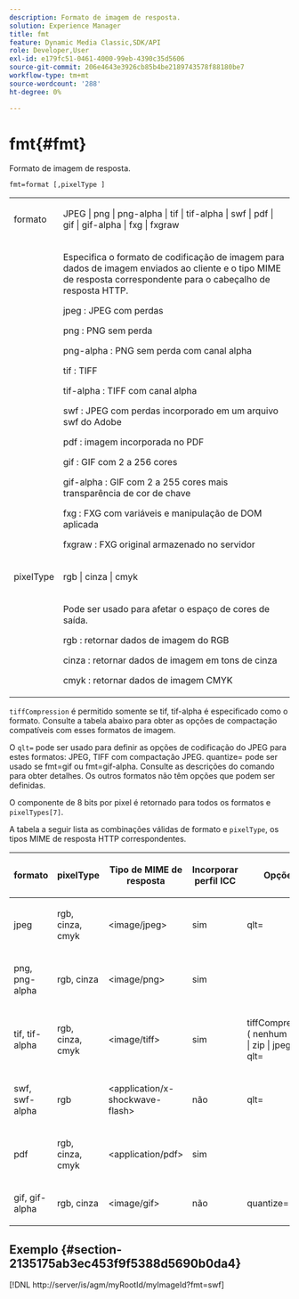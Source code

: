 ```yaml
---
description: Formato de imagem de resposta.
solution: Experience Manager
title: fmt
feature: Dynamic Media Classic,SDK/API
role: Developer,User
exl-id: e179fc51-0461-4000-99eb-4390c35d5606
source-git-commit: 206e4643e3926cb85b4be2189743578f88180be7
workflow-type: tm+mt
source-wordcount: '288'
ht-degree: 0%

---
```


# fmt{#fmt}

Formato de imagem de resposta.

`fmt=format [,pixelType ]`

<table id="simpletable_66FAABB7BD7A4BBB815A570BEA4C1AE8"> 
 <tr class="strow"> 
  <td class="stentry"> <p><span class="codeph"> <span class="varname"> formato</span> </span> </p></td> 
  <td class="stentry"> <p>JPEG <span class="codeph"> | png | png-alpha | tif | tif-alpha | swf | pdf | gif | gif-alpha | fxg | fxgraw</span> </p></td> 
 </tr> 
 <tr class="strow"> 
  <td class="stentry"></td> 
  <td class="stentry"> <p> Especifica o formato de codificação de imagem para dados de imagem enviados ao cliente e o tipo MIME de resposta correspondente para o cabeçalho de resposta HTTP. </p> <p> <span class="codeph"> jpeg </span>: JPEG com perdas </p> <p> <span class="codeph"> png </span>: PNG sem perda </p> <p> <span class="codeph"> png-alpha </span>: PNG sem perda com canal alpha </p> <p> <span class="codeph"> tif </span>: TIFF </p> <p> <span class="codeph"> tif-alpha </span>: TIFF com canal alpha </p> <p> <span class="codeph"> swf </span>: JPEG com perdas incorporado em um arquivo swf do Adobe </p> <p> <span class="codeph"> pdf </span>: imagem incorporada no PDF </p> <p> <span class="codeph"> gif </span>: GIF com 2 a 256 cores </p> <p> <span class="codeph"> gif-alpha </span>: GIF com 2 a 255 cores mais transparência de cor de chave </p> <p> <span class="codeph"> fxg </span>: FXG com variáveis e manipulação de DOM aplicada </p> <p> <span class="codeph"> fxgraw </span>: FXG original armazenado no servidor </p> </td> 
 </tr> 
 <tr class="strow"> 
  <td class="stentry"> <p><span class="codeph"> <span class="varname"> pixelType</span> </span> </p></td> 
  <td class="stentry"> <p><span class="codeph">rgb | cinza | cmyk</span> </p></td> 
 </tr> 
 <tr class="strow"> 
  <td class="stentry"></td> 
  <td class="stentry"> <p> Pode ser usado para afetar o espaço de cores de saída. </p> <p> <span class="codeph"> rgb </span>: retornar dados de imagem do RGB </p> <p> <span class="codeph"> cinza </span>: retornar dados de imagem em tons de cinza </p> <p> <span class="codeph"> cmyk </span>: retornar dados de imagem CMYK </p> </td> 
 </tr> 
</table>

`tiffCompression` é permitido somente se tif, tif-alpha é especificado como o formato. Consulte a tabela abaixo para obter as opções de compactação compatíveis com esses formatos de imagem.

O `qlt=` pode ser usado para definir as opções de codificação do JPEG para estes formatos: JPEG, TIFF com compactação JPEG. quantize= pode ser usado se fmt=gif ou fmt=gif-alpha. Consulte as descrições do comando para obter detalhes. Os outros formatos não têm opções que podem ser definidas.

O componente de 8 bits por pixel é retornado para todos os formatos e `pixelTypes[7]`.

A tabela a seguir lista as combinações válidas de formato e `pixelType`, os tipos MIME de resposta HTTP correspondentes.

<table id="table_54AFE58185004C74971EFBA845E177B6"> 
 <thead> 
  <tr> 
   <th colname="col1" class="entry"> <p><span class="varname"> formato</span> </p> </th> 
   <th colname="col2" class="entry"> <p><span class="varname"> pixelType</span> </p> </th> 
   <th colname="col3" class="entry"> <p>Tipo de MIME de resposta </p> </th> 
   <th colname="col4" class="entry"> <p>Incorporar perfil ICC </p> </th> 
   <th colname="col5" class="entry"> <p>Opções </p> </th> 
  </tr> 
 </thead>
 <tbody> 
  <tr> 
   <td> <p>jpeg </p> </td> 
   <td> <p>rgb, cinza, cmyk </p> </td> 
   <td> <p>&lt;image/jpeg&gt; </p> </td> 
   <td> <p>sim </p> </td> 
   <td> <p><span class="codeph"> qlt=</span> </p> </td> 
  </tr> 
  <tr> 
   <td> <p>png, png-alpha </p> </td> 
   <td> <p>rgb, cinza </p> </td> 
   <td> <p>&lt;image/png&gt; </p> </td> 
   <td> <p>sim </p> </td> 
   <td> <p> </p> </td> 
  </tr> 
  <tr> 
   <td> <p>tif, tif-alpha </p> </td> 
   <td> <p>rgb, cinza, cmyk </p> </td> 
   <td> <p>&lt;image/tiff&gt; </p> </td> 
   <td> <p>sim </p> </td> 
   <td> <p><span class="codeph"> <span class="varname"> tiffCompression</span> ( nenhum | lzw | zip | jpeg), qlt=</span> </p> </td> 
  </tr> 
  <tr> 
   <td> <p>swf, swf-alpha </p> </td> 
   <td> <p>rgb </p> </td> 
   <td> <p>&lt;application/x-shockwave-flash&gt; </p> </td> 
   <td> <p>não </p> </td> 
   <td> <p><span class="codeph"> qlt= </span> </p> </td> 
  </tr> 
  <tr> 
   <td> <p>pdf </p> </td> 
   <td> <p>rgb, cinza, cmyk </p> </td> 
   <td> <p>&lt;application/pdf&gt; </p> </td> 
   <td> <p>sim </p> </td> 
   <td> <p> </p> </td> 
  </tr> 
  <tr> 
   <td> <p>gif, gif-alpha </p> </td> 
   <td> <p>rgb, cinza </p> </td> 
   <td> <p>&lt;image/gif&gt; </p> </td> 
   <td> <p>não </p> </td> 
   <td> <p><span class="codeph"> quantize=</span> </p> </td> 
  </tr> 
 </tbody> 
</table>

## Exemplo {#section-2135175ab3ec453f9f5388d5690b0da4}

[!DNL http://server/is/agm/myRootId/myImageId?fmt=swf]
